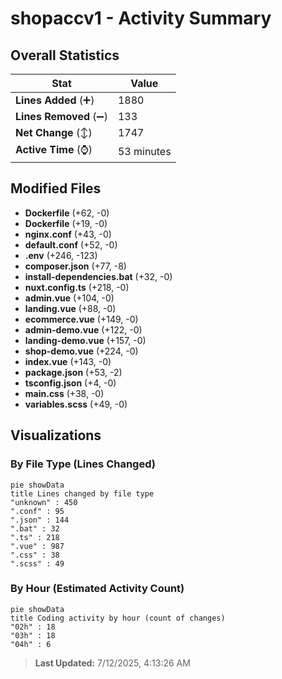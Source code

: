 # shopaccv1 - Activity Summary 

## Overall Statistics

| Stat                   | Value                                                             |
| ---------------------- | ----------------------------------------------------------------- |
| **Lines Added** (➕)   | 1880                                          |
| **Lines Removed** (➖) | 133                                        |
| **Net Change** (↕)    | 1747                |
| **Active Time** (⌚)   | 53 minutes |


## Modified Files
- **Dockerfile** (+62, -0)
- **Dockerfile** (+19, -0)
- **nginx.conf** (+43, -0)
- **default.conf** (+52, -0)
- **.env** (+246, -123)
- **composer.json** (+77, -8)
- **install-dependencies.bat** (+32, -0)
- **nuxt.config.ts** (+218, -0)
- **admin.vue** (+104, -0)
- **landing.vue** (+88, -0)
- **ecommerce.vue** (+149, -0)
- **admin-demo.vue** (+122, -0)
- **landing-demo.vue** (+157, -0)
- **shop-demo.vue** (+224, -0)
- **index.vue** (+143, -0)
- **package.json** (+53, -2)
- **tsconfig.json** (+4, -0)
- **main.css** (+38, -0)
- **variables.scss** (+49, -0)

## Visualizations

### By File Type (Lines Changed)

```mermaid
pie showData
title Lines changed by file type
"unknown" : 450
".conf" : 95
".json" : 144
".bat" : 32
".ts" : 218
".vue" : 987
".css" : 38
".scss" : 49
```

### By Hour (Estimated Activity Count)

```mermaid
pie showData
title Coding activity by hour (count of changes)
"02h" : 18
"03h" : 18
"04h" : 6
```


> **Last Updated:** 7/12/2025, 4:13:26 AM